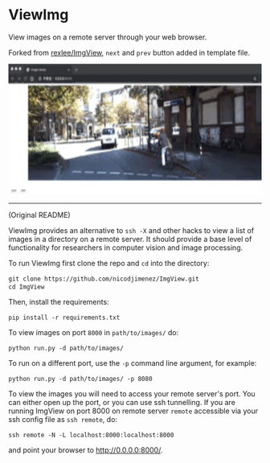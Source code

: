 # ViewImg

View images on a remote server through your web browser.

Forked from [rexlee/ImgView](https://github.com/rexlee/ImgView), `next` and `prev` button added in template file.

<img src="https://github.com/insaneyilin/ImgView/blob/master/screenshots/img_viewer_brower.gif" height="260" width="640" />

---

(Original README)

ViewImg provides an alternative to `ssh -X` and other hacks to view a list of images in a directory on a remote server.  It should provide a base level of functionality for researchers in computer vision and image processing.  

To run ViewImg first clone the repo and `cd` into the directory:
```
git clone https://github.com/nicodjimenez/ImgView.git
cd ImgView
```

Then, install the requirements:
```
pip install -r requirements.txt
```

To view images on port `8000` in `path/to/images/` do:
```
python run.py -d path/to/images/
```
To run on a different port, use the `-p` command line argument, for example:
```
python run.py -d path/to/images/ -p 8080
```

To view the images you will need to access your remote server's port.  You can either open up the port, or you can use ssh tunnelling.  If you are running ImgView on port 8000 on remote server `remote` accessible via your ssh config file as `ssh remote`, do:
```
ssh remote -N -L localhost:8000:localhost:8000
```
and point your browser to <http://0.0.0.0:8000/>.


